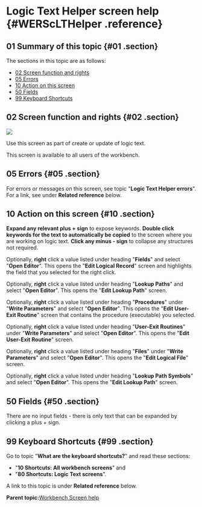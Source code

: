 # Logic Text Helper screen help {#WERScLTHelper .reference}

## 01 Summary of this topic {#01 .section}

The sections in this topic are as follows:

-   [02 Screen function and rights](WERScLTHelper.md#02)
-   [05 Errors](WERScLTHelper.md#05)
-   [10 Action on this screen](WERScLTHelper.md#10)
-   [50 Fields](WERScLTHelper.md#50)
-   [99 Keyboard Shortcuts](WERScLTHelper.md#99)

## 02 Screen function and rights {#02 .section}

![](images/Edit_View_85_LTHelper_01.gif)

Use this screen as part of create or update of logic text.

This screen is available to all users of the workbench.

## 05 Errors {#05 .section}

For errors or messages on this screen, see topic "**Logic Text Helper errors**". For a link, see under **Related reference** below.

## 10 Action on this screen {#10 .section}

**Expand any relevant plus + sign** to expose keywords. **Double click keywords for the text to automatically be copied** to the screen where you are working on logic text. **Click any minus - sign** to collapse any structures not required.

Optionally, **right** click a value listed under heading "**Fields**" and select "**Open Editor**". This opens the "**Edit Logical Record**" screen and highlights the field that you selected for the right click.

Optionally, **right** click a value listed under heading "**Lookup Paths**" and select "**Open Editor**". This opens the "**Edit Lookup Path**" screen.

Optionally, **right** click a value listed under heading "**Procedures**" under "**Write Parameters**" and select "**Open Editor**". This opens the "**Edit User-Exit Routine**" screen that contains the procedure \(executable\) you selected.

Optionally, **right** click a value listed under heading "**User-Exit Routines**" under "**Write Parameters**" and select "**Open Editor**". This opens the "**Edit User-Exit Routine**" screen.

Optionally, **right** click a value listed under heading "**Files**" under "**Write Parameters**" and select "**Open Editor**". This opens the "**Edit Logical File**" screen.

Optionally, **right** click a value listed under heading "**Lookup Path Symbols**" and select "**Open Editor**". This opens the "**Edit Lookup Path**" screen.

## 50 Fields {#50 .section}

There are no input fields - there is only text that can be expanded by clicking a plus + sign.

## 99 Keyboard Shortcuts {#99 .section}

Go to topic "**What are the keyboard shortcuts?**" and read these sections:

-   "**10 Shortcuts: All workbench screens**" and
-   "**80 Shortcuts: Logic Text screens**".

A link to this topic is under **Related reference** below.

**Parent topic:**[Workbench Screen help](../html/AAR586WEScreens.md)

